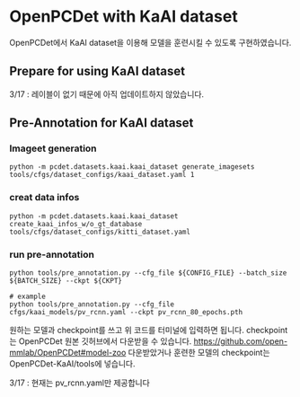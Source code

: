 # OpenPCDet with KaAI dataset

OpenPCDet에서 KaAI dataset을 이용해 모델을 훈련시킬 수 있도록 구현하였습니다.

## Prepare for using KaAI dataset

3/17 : 레이블이 없기 때문에 아직 업데이트하지 않았습니다.

## Pre-Annotation for KaAI dataset

### Imageet generation
    python -m pcdet.datasets.kaai.kaai_dataset generate_imagesets tools/cfgs/dataset_configs/kaai_dataset.yaml 1

### creat data infos
    python -m pcdet.datasets.kaai.kaai_dataset create_kaai_infos_w/o_gt_database tools/cfgs/dataset_configs/kitti_dataset.yaml

### run pre-annotation
    python tools/pre_annotation.py --cfg_file ${CONFIG_FILE} --batch_size ${BATCH_SIZE} --ckpt ${CKPT}
    
    # example
    python tools/pre_annotation.py --cfg_file cfgs/kaai_models/pv_rcnn.yaml --ckpt pv_rcnn_80_epochs.pth

원하는 모델과 checkpoint를 쓰고 위 코드를 터미널에 입력하면 됩니다.
checkpoint는 OpenPCDet 원본 깃허브에서 다운받을 수 있습니다.
https://github.com/open-mmlab/OpenPCDet#model-zoo
다운받았거나 훈련한 모델의 checkpoint는 OpenPCDet-KaAI/tools에 넣습니다.

3/17 : 현재는 pv_rcnn.yaml만 제공합니다
